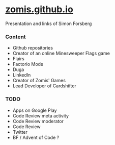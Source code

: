 # [zomis.github.io](https://zomis.github.io)

Presentation and links of Simon Forsberg

### Content

- Github repositories
- Creator of an online Minesweeper Flags game
- Flairs
- Factorio Mods
- Duga
- LinkedIn
- Creator of Zomis' Games
- Lead Developer of Cardshifter

### TODO

- Apps on Google Play
- Code Review meta activity
- Code Review moderator
- Code Review
- Twitter
- BF / Advent of Code ?
